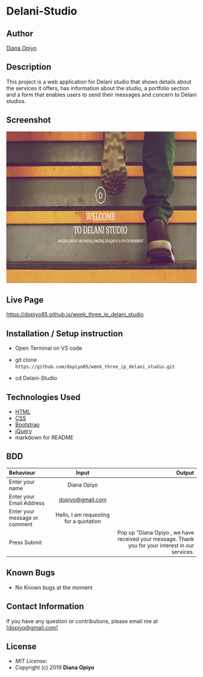 # Delani-Studio

## Author

[Diana Opiyo](https://github.com/dopiyo85)

## Description

This project is a web application for Delani studio that shows details about the services it offers, has information about the studio, a portfolio section and a form that enables users to send their messages and concern to Delani studios. 

## Screenshot
<img src="assets/screenshot.png" width="800px" height="400px">

## Live Page 
https://dopiyo85.github.io/week_three_ip_delani_studio


## Installation / Setup instruction
* Open Terminal on VS code

* git clone ```https://github.com/dopiyo85/week_three_ip_delani_studio.git```

* cd Delani-Studio

## Technologies Used

* [HTML](https://github.com/topics/html5)
* [CSS](https://github.com/topics/css3)
* [Bootstrap](https://github.com/topics/bootstrap)
* [jQuery](https://github.com/topics/javascript)
* markdown for README


## BDD
| Behaviour      | Input        | Output       |
| :------------- | :----------: | -----------: |
|  Enter your name  |   Diana Opiyo |     |
| Enter your Email Address  | dopiyo@gmail.com |   |
| Enter your message or comment   |  Hello, I am requesting for a quotation     |     |
| Press Submit|     |Pop up "Diana Opiyo , we have received your message. Thank you for your interest in our services.|

## Known Bugs
* No Known bugs at the moment

## Contact Information 

If you have any question or contributions, please email me at [dopiyo@gmail.com]

## License
* *MIT License:*
* Copyright (c) 2019 **Diana Opiyo**

